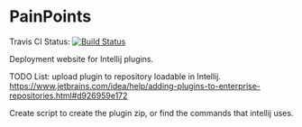 # PainPoints

Travis CI Status: [![Build Status](https://travis-ci.org/schlank/PainPoints.svg?branch=master)](https://travis-ci.org/schlank/PainPoints)


Deployment website for Intellij plugins.

TODO List:
upload plugin to repository loadable in Intellij.
https://www.jetbrains.com/idea/help/adding-plugins-to-enterprise-repositories.html#d926959e172

Create script to create the plugin zip, or find the commands that intellij uses.
